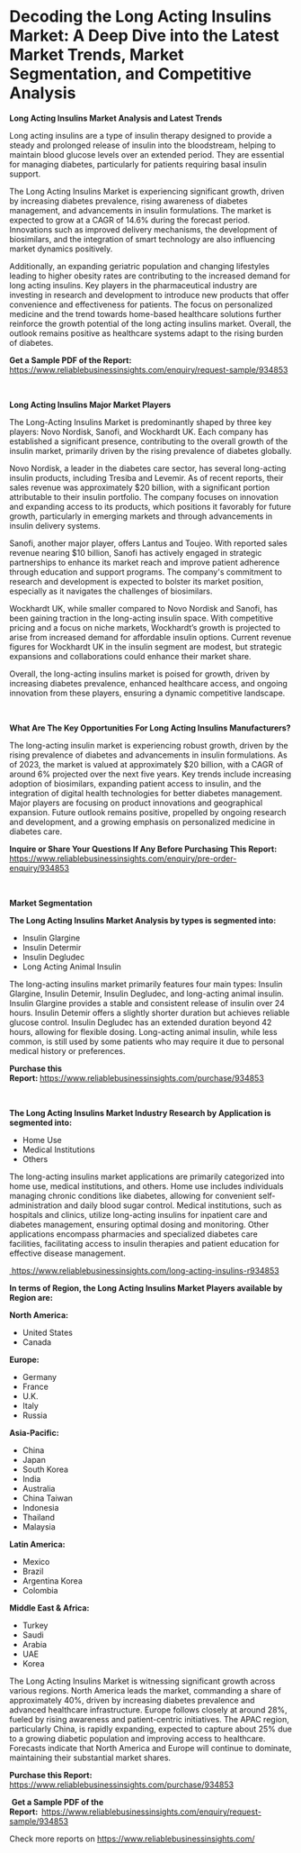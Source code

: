 <p><h1>Decoding the Long Acting Insulins Market: A Deep Dive into the Latest Market Trends, Market Segmentation, and Competitive Analysis</h1></p><p><strong>Long Acting Insulins Market Analysis and Latest Trends</strong></p>
<p><p>Long acting insulins are a type of insulin therapy designed to provide a steady and prolonged release of insulin into the bloodstream, helping to maintain blood glucose levels over an extended period. They are essential for managing diabetes, particularly for patients requiring basal insulin support. </p><p>The Long Acting Insulins Market is experiencing significant growth, driven by increasing diabetes prevalence, rising awareness of diabetes management, and advancements in insulin formulations. The market is expected to grow at a CAGR of 14.6% during the forecast period. Innovations such as improved delivery mechanisms, the development of biosimilars, and the integration of smart technology are also influencing market dynamics positively. </p><p>Additionally, an expanding geriatric population and changing lifestyles leading to higher obesity rates are contributing to the increased demand for long acting insulins. Key players in the pharmaceutical industry are investing in research and development to introduce new products that offer convenience and effectiveness for patients. The focus on personalized medicine and the trend towards home-based healthcare solutions further reinforce the growth potential of the long acting insulins market. Overall, the outlook remains positive as healthcare systems adapt to the rising burden of diabetes.</p></p>
<p><strong>Get a Sample PDF of the Report:&nbsp;</strong> <a href="https://www.reliablebusinessinsights.com/enquiry/request-sample/934853?utm_campaign=2811&utm_medium=2&utm_source=Github&utm_content=ia&utm_term=07032025&utm_id=long-acting-insulins">https://www.reliablebusinessinsights.com/enquiry/request-sample/934853</a></p>
<p>&nbsp;</p>
<p><strong>Long Acting Insulins Major Market Players</strong></p>
<p><p>The Long-Acting Insulins Market is predominantly shaped by three key players: Novo Nordisk, Sanofi, and Wockhardt UK. Each company has established a significant presence, contributing to the overall growth of the insulin market, primarily driven by the rising prevalence of diabetes globally.</p><p>Novo Nordisk, a leader in the diabetes care sector, has several long-acting insulin products, including Tresiba and Levemir. As of recent reports, their sales revenue was approximately $20 billion, with a significant portion attributable to their insulin portfolio. The company focuses on innovation and expanding access to its products, which positions it favorably for future growth, particularly in emerging markets and through advancements in insulin delivery systems.</p><p>Sanofi, another major player, offers Lantus and Toujeo. With reported sales revenue nearing $10 billion, Sanofi has actively engaged in strategic partnerships to enhance its market reach and improve patient adherence through education and support programs. The company's commitment to research and development is expected to bolster its market position, especially as it navigates the challenges of biosimilars.</p><p>Wockhardt UK, while smaller compared to Novo Nordisk and Sanofi, has been gaining traction in the long-acting insulin space. With competitive pricing and a focus on niche markets, Wockhardt’s growth is projected to arise from increased demand for affordable insulin options. Current revenue figures for Wockhardt UK in the insulin segment are modest, but strategic expansions and collaborations could enhance their market share.</p><p>Overall, the long-acting insulins market is poised for growth, driven by increasing diabetes prevalence, enhanced healthcare access, and ongoing innovation from these players, ensuring a dynamic competitive landscape.</p></p>
<p>&nbsp;</p>
<p><strong>What Are The Key Opportunities For Long Acting Insulins Manufacturers?</strong></p>
<p><p>The long-acting insulin market is experiencing robust growth, driven by the rising prevalence of diabetes and advancements in insulin formulations. As of 2023, the market is valued at approximately $20 billion, with a CAGR of around 6% projected over the next five years. Key trends include increasing adoption of biosimilars, expanding patient access to insulin, and the integration of digital health technologies for better diabetes management. Major players are focusing on product innovations and geographical expansion. Future outlook remains positive, propelled by ongoing research and development, and a growing emphasis on personalized medicine in diabetes care.</p></p>
<p><strong>Inquire or Share Your Questions If Any Before Purchasing This Report:</strong> <a href="https://www.reliablebusinessinsights.com/enquiry/pre-order-enquiry/934853?utm_campaign=2811&utm_medium=2&utm_source=Github&utm_content=ia&utm_term=07032025&utm_id=long-acting-insulins">https://www.reliablebusinessinsights.com/enquiry/pre-order-enquiry/934853</a></p>
<p>&nbsp;</p>
<p><strong>Market Segmentation</strong></p>
<p><strong>The Long Acting Insulins Market Analysis by types is segmented into:</strong></p>
<p><ul><li>Insulin Glargine</li><li>Insulin Determir</li><li>Insulin Degludec</li><li>Long Acting Animal Insulin</li></ul></p>
<p><p>The long-acting insulins market primarily features four main types: Insulin Glargine, Insulin Detemir, Insulin Degludec, and long-acting animal insulin. Insulin Glargine provides a stable and consistent release of insulin over 24 hours. Insulin Detemir offers a slightly shorter duration but achieves reliable glucose control. Insulin Degludec has an extended duration beyond 42 hours, allowing for flexible dosing. Long-acting animal insulin, while less common, is still used by some patients who may require it due to personal medical history or preferences.</p></p>
<p><strong>Purchase this Report:&nbsp;</strong><a href="https://www.reliablebusinessinsights.com/purchase/934853?utm_campaign=2811&utm_medium=2&utm_source=Github&utm_content=ia&utm_term=07032025&utm_id=long-acting-insulins">https://www.reliablebusinessinsights.com/purchase/934853</a></p>
<p>&nbsp;</p>
<p><strong>The Long Acting Insulins Market Industry Research by Application is segmented into:</strong></p>
<p><ul><li>Home Use</li><li>Medical Institutions</li><li>Others</li></ul></p>
<p><p>The long-acting insulins market applications are primarily categorized into home use, medical institutions, and others. Home use includes individuals managing chronic conditions like diabetes, allowing for convenient self-administration and daily blood sugar control. Medical institutions, such as hospitals and clinics, utilize long-acting insulins for inpatient care and diabetes management, ensuring optimal dosing and monitoring. Other applications encompass pharmacies and specialized diabetes care facilities, facilitating access to insulin therapies and patient education for effective disease management.</p></p>
<p><a href="https://www.reliablebusinessinsights.com/long-acting-insulins-r934853?utm_campaign=2811&utm_medium=2&utm_source=Github&utm_content=ia&utm_term=07032025&utm_id=long-acting-insulins">&nbsp;https://www.reliablebusinessinsights.com/long-acting-insulins-r934853</a></p>
<p><strong>In terms of Region, the Long Acting Insulins Market Players available by Region are:</strong></p>
<p>
    <p> <strong> North America: </strong>
        <ul>
            <li>United States</li>
            <li>Canada</li>
        </ul>
        </p> 
    <p> <strong> Europe: </strong>
        <ul>
            <li>Germany</li>
            <li>France</li>
            <li>U.K.</li>
            <li>Italy</li>
            <li>Russia</li>
        </ul>
        </p> 
    <p> <strong> Asia-Pacific: </strong>
        <ul>
            <li>China</li>
            <li>Japan</li>
            <li>South Korea</li>
            <li>India</li>
            <li>Australia</li>
            <li>China Taiwan</li>
            <li>Indonesia</li>
            <li>Thailand</li>
            <li>Malaysia</li>
        </ul>
        </p> 
    <p> <strong> Latin America: </strong>
        <ul>
            <li>Mexico</li>
            <li>Brazil</li>
            <li>Argentina Korea</li>
            <li>Colombia</li>
        </ul>
        </p> 
    <p> <strong> Middle East & Africa: </strong>
        <ul>
            <li>Turkey</li>
            <li>Saudi</li>
            <li>Arabia</li>
            <li>UAE</li>
            <li>Korea</li>
        </ul>
    </p>
    </p>
<p><p>The Long Acting Insulins Market is witnessing significant growth across various regions. North America leads the market, commanding a share of approximately 40%, driven by increasing diabetes prevalence and advanced healthcare infrastructure. Europe follows closely at around 28%, fueled by rising awareness and patient-centric initiatives. The APAC region, particularly China, is rapidly expanding, expected to capture about 25% due to a growing diabetic population and improving access to healthcare. Forecasts indicate that North America and Europe will continue to dominate, maintaining their substantial market shares.</p></p>
<p><strong>Purchase this Report: </strong><a href="https://www.reliablebusinessinsights.com/purchase/934853?utm_campaign=2811&utm_medium=2&utm_source=Github&utm_content=ia&utm_term=07032025&utm_id=long-acting-insulins">https://www.reliablebusinessinsights.com/purchase/934853</a></p>
<p>&nbsp;<strong>Get a Sample PDF of the Report:&nbsp;&nbsp;</strong><a href="https://www.reliablebusinessinsights.com/enquiry/request-sample/934853?utm_campaign=2811&utm_medium=2&utm_source=Github&utm_content=ia&utm_term=07032025&utm_id=long-acting-insulins">https://www.reliablebusinessinsights.com/enquiry/request-sample/934853</a></p>
<p><strong></strong></p>
<p>Check more reports on <a href="https://www.reliablebusinessinsights.com/?utm_campaign=2811&utm_medium=2&utm_source=Github&utm_content=ia&utm_term=07032025&utm_id=long-acting-insulins">https://www.reliablebusinessinsights.com/</a></p>